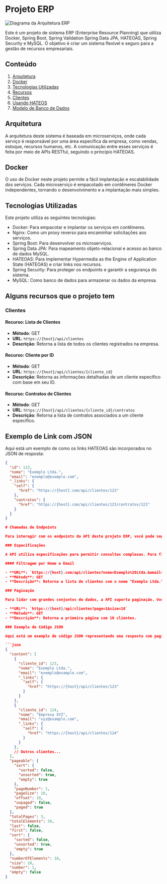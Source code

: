 # Projeto ERP

![Diagrama da Arquitetura ERP](https://github.com/WebSh4dow/Legacy-ERP/blob/main/DIAGRAM-ERP.png)

Este é um projeto de sistema ERP (Enterprise Resource Planning) que utiliza Docker, Spring Boot, Spring Validation Spring Data JPA, HATEOAS, Spring Security e MySQL. O objetivo é criar um sistema flexível e seguro para a gestão de recursos empresariais.

## Conteúdo

1. [Arquitetura](#REST-API)
2. [Docker](#docker)
3. [Tecnologias Utilizadas](#tecnologias-utilizadas)
4. [Recursos](#recursos)
5. [Clientes](#clientes)
6. [Usando HATEOS](#link-com-json)
7. [Modelo de Banco de Dados](#modelo-de-banco-de-dados)

## Arquitetura

A arquitetura deste sistema é baseada em microserviços, onde cada serviço é responsável por uma área específica da empresa, como vendas, estoque, recursos humanos, etc. A comunicação entre esses serviços é feita por meio de APIs RESTful, seguindo o princípio HATEOAS.

## Docker

O uso de Docker neste projeto permite a fácil implantação e escalabilidade dos serviços. Cada microserviço é empacotado em contêineres Docker independentes, tornando o desenvolvimento e a implantação mais simples.

## Tecnologias Utilizadas

Este projeto utiliza as seguintes tecnologias:

- Docker: Para empacotar e implantar os serviços em contêineres.
- Nginx: Como um proxy reverso para encaminhar solicitações aos serviços.
- Spring Boot: Para desenvolver os microserviços.
- Spring Data JPA: Para mapeamento objeto-relacional e acesso ao banco de dados MySQL.
- HATEOAS: Para implementar Hypermedia as the Engine of Application State (HATEOAS) e criar links nos recursos.
- Spring Security: Para proteger os endpoints e garantir a segurança do sistema.
- MySQL: Como banco de dados para armazenar os dados da empresa.

## Alguns recursos que o projeto tem 

### Clientes

#### Recurso: Lista de Clientes
- **Método**: GET
- **URL**: `https://{host}/api/clientes`
- **Descrição**: Retorna a lista de todos os clientes registrados na empresa.

#### Recurso: Cliente por ID
- **Método**: GET
- **URL**: `https://{host}/api/clientes/{cliente_id}`
- **Descrição**: Retorna as informações detalhadas de um cliente específico com base em seu ID.

#### Recurso: Contratos de Clientes
- **Método**: GET
- **URL**: `https://{host}/api/clientes/{cliente_id}/contratos`
- **Descrição**: Retorna a lista de contratos associados a um cliente específico.

## Exemplo de Link com JSON

Aqui está um exemplo de como os links HATEOAS são incorporados no JSON de resposta:

```json
{
  "id": 123,
  "nome": "Exemplo Ltda.",
  "email": "exemplo@example.com",
  "_links": {
    "self": {
      "href": "https://{host}.com/api/clientes/123"
    },
    "contratos": {
      "href": "https://{host}.com/api/clientes/123/contratos/123"
    }
  }
}

# Chamadas de Endpoints

Para interagir com os endpoints da API deste projeto ERP, você pode seguir as seguintes diretrizes:

### Especificações

A API utiliza especificações para permitir consultas complexas. Para filtrar os resultados, você pode adicionar parâmetros à URL da seguinte forma:

#### Filtragem por Nome e Email

- **URL**: `https://{host}.com/api/clientes?nome=Exemplo%20Ltda.&email=exemplo@example.com`
- **Método**: GET
- **Descrição**: Retorna a lista de clientes com o nome "Exemplo Ltda." e o email "exemplo@example.com".

### Paginação

Para lidar com grandes conjuntos de dados, a API suporta paginação. Você pode especificar o número da página e o tamanho da página:

- **URL**: `https://{host}/api/clientes?page=1&size=10`
- **Método**: GET
- **Descrição**: Retorna a primeira página com 10 clientes. 

### Exemplo de Código JSON

Aqui está um exemplo de código JSON representando uma resposta com paginação:

```json
{
  "content": [
    {
      "cliente_id": 123,
      "nome": "Exemplo Ltda.",
      "email": "exemplo@example.com",
      "_links": {
        "self": {
          "href": "https://{host}/api/clientes/123"
        }
      }
    },
    {
      "cliente_id": 124,
      "nome": "Empresa XYZ",
      "email": "xyz@example.com",
      "_links": {
        "self": {
          "href": "https://{host}/api/clientes/124"
        }
      }
    },
    // Outros clientes...
  ],
  "pageable": {
    "sort": {
      "sorted": false,
      "unsorted": true,
      "empty": true
    },
    "pageNumber": 1,
    "pageSize": 10,
    "offset": 10,
    "unpaged": false,
    "paged": true
  },
  "totalPages": 3,
  "totalElements": 30,
  "last": false,
  "first": false,
  "sort": {
    "sorted": false,
    "unsorted": true,
    "empty": true
  },
  "numberOfElements": 10,
  "size": 10,
  "number": 1,
  "empty": false
}




